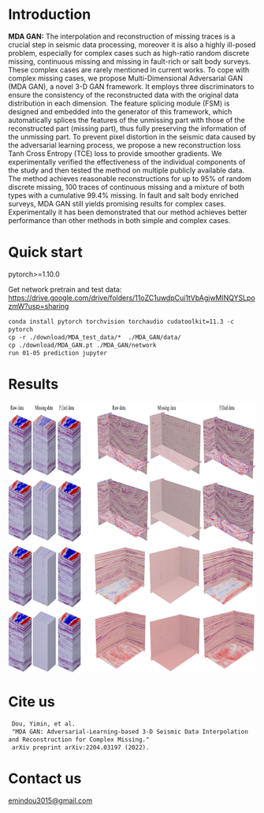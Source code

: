 # Introduction

**MDA GAN:**
The interpolation and reconstruction of missing traces is a crucial step in seismic data processing, moreover it is also a highly ill-posed problem, especially for complex cases such as high-ratio random discrete missing, continuous missing and missing in fault-rich or salt body surveys. These complex cases are rarely mentioned in current works. To cope with complex missing cases, we propose Multi-Dimensional Adversarial GAN (MDA GAN), a novel 3-D GAN framework. It employs three discriminators to ensure the consistency of the reconstructed data with the original data distribution in each dimension. The feature splicing module (FSM) is designed and embedded into the generator of this framework, which automatically splices the features of the unmissing part with those of the reconstructed part (missing part), thus fully preserving the information of the unmissing part. To prevent pixel distortion in the seismic data caused by the adversarial learning process, we propose a new reconstruction loss Tanh Cross Entropy (TCE) loss to provide smoother gradients. We experimentally verified the effectiveness of the individual components of the study and then tested the method on multiple publicly available data. The method achieves reasonable reconstructions for up to 95% of random discrete missing, 100 traces of continuous missing and a mixture of both types with a cumulative 99.4% missing. In fault and salt body enriched surveys, MDA GAN still yields promising results for complex cases. Experimentally it has been demonstrated that our method achieves better performance than other methods in both simple and complex cases.
# Quick start
pytorch>=1.10.0

Get network pretrain and test data: https://drive.google.com/drive/folders/11oZC1uwdpCui1tVbAgjwMlNQYSLpozmW?usp=sharing
    
    conda install pytorch torchvision torchaudio cudatoolkit=11.3 -c pytorch
    cp -r ./download/MDA_test_data/*  ./MDA_GAN/data/
    cp ./download/MDA_GAN.pt ./MDA_GAN/network
    run 01-05 prediction jupyter


# Results
<div align=center><img src="https://github.com/douyimin/MDA_GAN/blob/main/results/output.jpg" width="850" height="550" alt="Results"/><br/></div>

# Cite us
   
     Dou, Yimin, et al. 
     "MDA GAN: Adversarial-Learning-based 3-D Seismic Data Interpolation and Reconstruction for Complex Missing."
     arXiv preprint arXiv:2204.03197 (2022).

# Contact us
emindou3015@gmail.com
